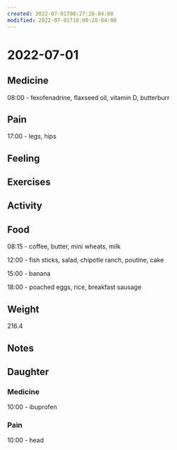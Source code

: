 ```yaml
---
created: 2022-07-01T08:27:28-04:00
modified: 2022-07-01T18:00:20-04:00
---
```


# 2022-07-01

## Medicine

08:00 - fexofenadrine, flaxseed oil, vitamin D, butterburr 


## Pain

17:00 - legs, hips


## Feeling


## Exercises


## Activity


## Food

08:15 - coffee, butter, mini wheats, milk

12:00 - fish sticks, salad, chipotle ranch, poutine, cake

15:00 - banana

18:00 - poached eggs, rice, breakfast sausage


## Weight

216.4


## Notes


## Daughter

### Medicine

10:00 - ibuprofen


### Pain

10:00 - head
